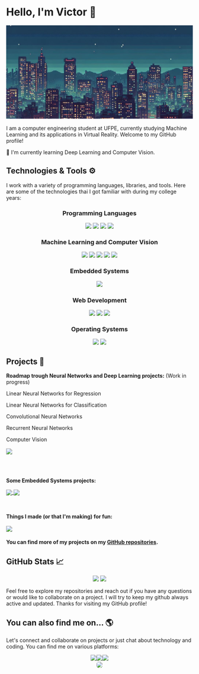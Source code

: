 # Hello, I'm Victor 👋

![alt text](https://github.com/V1ct0rC/V1ct0rC/blob/main/_6a25adf1-7c56-4546-b55a-9913e3d8ee9e1.jpeg)

I am a computer engineering student at UFPE, currently studying Machine Learning and its applications in Virtual Reality. Welcome to my GitHub profile!

🌱 I'm currently learning Deep Learning and Computer Vision.


## Technologies & Tools ⚙️

I work with a variety of programming languages, libraries, and tools. Here are some of the technologies thai I got familiar with during my college years:

<div align="center">
<div> 
    <h3>Programming Languages </h3>
    <div>
        <img width="50px" src="https://cdn.jsdelivr.net/gh/devicons/devicon/icons/python/python-original.svg">
        <img width="50px" src="https://cdn.jsdelivr.net/gh/devicons/devicon/icons/c/c-original.svg">
        <img width="50px" src="https://cdn.jsdelivr.net/gh/devicons/devicon/icons/cplusplus/cplusplus-original.svg">
        <img width="50px" src="https://cdn.jsdelivr.net/gh/devicons/devicon/icons/typescript/typescript-original.svg">
    </div>
</div>

<div> 
    <h3>Machine Learning and Computer Vision</h3>
    <div>
        <img width="50px" src="https://cdn.jsdelivr.net/gh/devicons/devicon/icons/pytorch/pytorch-original.svg">
        <img width="50px" src="https://cdn.jsdelivr.net/gh/devicons/devicon/icons/tensorflow/tensorflow-original.svg">
        <img width="50px" src="https://cdn.jsdelivr.net/gh/devicons/devicon/icons/pandas/pandas-original.svg">
        <img width="50px" src="https://cdn.jsdelivr.net/gh/devicons/devicon/icons/opencv/opencv-original.svg">
        <img width="50px" src="https://cdn.jsdelivr.net/gh/devicons/devicon/icons/unity/unity-original.svg">   
    </div>
</div>

<div> 
    <h3>Embedded Systems</h3>
    <div>
        <img width="50px" src="https://cdn.jsdelivr.net/gh/devicons/devicon/icons/embeddedc/embeddedc-plain.svg">
    </div>
</div>

<div> 
    <h3>Web Development</h3>
    <div>
        <img width="50px" src="https://cdn.jsdelivr.net/gh/devicons/devicon/icons/css3/css3-original.svg">
        <img width="50px" src="https://cdn.jsdelivr.net/gh/devicons/devicon/icons/html5/html5-original.svg">
        <img width="50px" src="https://cdn.jsdelivr.net/gh/devicons/devicon/icons/angularjs/angularjs-plain.svg">
    </div>
</div>

<div> 
    <h3>Operating Systems</h3>
    <div>
    <img width="50px" src="https://cdn.jsdelivr.net/gh/devicons/devicon/icons/windows8/windows8-original.svg">
    <img width="50px" src="https://cdn.jsdelivr.net/gh/devicons/devicon/icons/linux/linux-plain.svg">
    </div>
</div>
</div>


## Projects 🚀

**Roadmap trough Neural Networks and Deep Learning projects:** (Work in progress)

Linear Neural Networks for Regression

Linear Neural Networks for Classification

Convolutional Neural Networks

Recurrent Neural Networks

Computer Vision

<a href="https://github.com/V1ct0rC/System-Controller">
  <img align="center" src="https://github-readme-stats.vercel.app/api/pin/?username=V1ct0rC&repo=System-Controller&theme=react&hide_border=true" />
</a>

<br><br>

**Some Embedded Systems projects:**

<div>
    <a href="https://github.com/V1ct0rC/Embedded-Projects">
    <img align="center" src="https://github-readme-stats.vercel.app/api/pin/?username=V1ct0rC&repo=Embedded-Projects&theme=react&hide_border=true">
    </a>
    <a href="https://github.com/V1ct0rC/IHS">
    <img align="center" src="https://github-readme-stats.vercel.app/api/pin/?username=V1ct0rC&repo=IHS&theme=react&hide_border=true">
</a>
</div>
<br><br>

**Things I made (or that I'm making) for fun:**

<a href="https://github.com/V1ct0rC/Sprout-Lands">
  <img align="center" src="https://github-readme-stats.vercel.app/api/pin/?username=V1ct0rC&repo=Sprout-Lands&theme=react&hide_border=true" />
</a>


#### You can find more of my projects on my [GitHub repositories](https://github.com/V1ct0rC).


## GitHub Stats 📈

<div align="center">
  <img width="284em" src="https://github-readme-stats.vercel.app/api/top-langs/?username=V1ct0rC&layout=compact&langs_count=7&theme=react&hide_border=true"/> 
  <img width="431em" src="https://github-readme-stats.vercel.app/api?username=V1ct0rC&show_icons=true&theme=react&include_all_commits=true&count_private=true&hide_border=true"/>
</div>

Feel free to explore my repositories and reach out if you have any questions or would like to collaborate on a project. I will try to keep my github always active and updated. Thanks for visiting my GitHub profile!


## You can also find me on... 🌎

Let's connect and collaborate on projects or just chat about technology and coding. You can find me on various platforms:

<div align="center">
<a href="https://www.instagram.com/v.carvalh0/"><img src="https://img.shields.io/badge/Instagram-%23E4405F.svg?style=for-the-badge&logo=Instagram&logoColor=white"></a><a href="https://www.linkedin.com/in/vcarvalh0/"><img src="https://img.shields.io/badge/linkedin-%230077B5.svg?style=for-the-badge&logo=linkedin&logoColor=white"></a><a href=""><img src="https://img.shields.io/badge/Gmail-D14836?style=for-the-badge&logo=gmail&logoColor=white"></a>
<br>
<img width="321px" src="https://portal.cin.ufpe.br/wp-content/uploads/2020/07/HC.png" style="background-color:white; border-radius:5px;">
</div>

<!--
**V1ct0rC/V1ct0rC** is a ✨ _special_ ✨ repository because its `README.md` (this file) appears on your GitHub profile.

Here are some ideas to get you started:

- 🔭 I’m currently working on ...
- 🌱 I’m currently learning ...
- 👯 I’m looking to collaborate on ...
- 🤔 I’m looking for help with ...
- 💬 Ask me about ...
- 📫 How to reach me: ...
- 😄 Pronouns: ...
- ⚡ Fun fact: ...
-->
